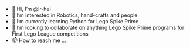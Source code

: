 - 👋 Hi, I’m @lr-hei
- 👀 I’m interested in Robotics, hand-crafts and people
- 🌱 I’m currently learning Python for Lego Spike Prime
- 💞️ I’m looking to collaborate on anything Lego Spike Prime programs for First Lego League competitions
- 📫 How to reach me ...

<!---
lr-hei/lr-hei is a ✨ special ✨ repository because its `README.md` (this file) appears on your GitHub profile.
You can click the Preview link to take a look at your changes.
--->
